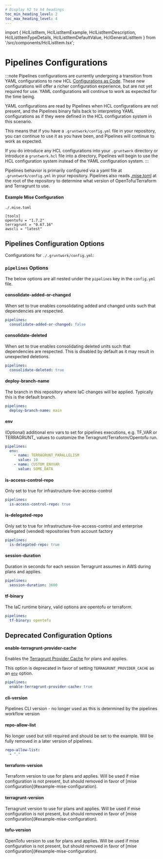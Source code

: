 ```yaml
---
# Display h2 to h4 headings
toc_min_heading_level: 2
toc_max_heading_level: 4
---
```


import { HclListItem, HclListItemExample, HclListItemDescription, HclListItemTypeDetails, HclListItemDefaultValue, HclGeneralListItem } from '/src/components/HclListItem.tsx';

# Pipelines Configurations

:::note
Pipelines configurations are currently undergoing a transition from YAML configurations to new HCL [Configurations as Code](/2.0/reference/pipelines/configurations-as-code/index.md). These new configurations will offer a richer configuration experience, but are not yet required for use. YAML configurations will continue to work as expected for the time being.

YAML configurations are read by Pipelines when HCL configurations are not present, and the Pipelines binary falls back to interpreting YAML configurations as if they were defined in the HCL configuration system in this scenario.

This means that if you have a `.gruntwork/config.yml` file in your repository, you can continue to use it as you have been, and Pipelines will continue to work as expected.

If you do introduce any HCL configurations into your `.gruntwork` directory or introduce a `gruntwork.hcl` file into a directory, Pipelines will begin to use the HCL configuration system instead of the YAML configuration system.
:::

Pipelines behavior is primarily configured via a yaml file at `.gruntwork/config.yml` in your repository. Pipelines also reads [.mise.toml](/docs/2.0/docs/pipelines/previous-versions/upgrading-from-infrastructure-pipelines.md#adding-misetoml) at the root of the repository to determine what version of OpenTofu/Terraform and Terragrunt to use.

#### Example Mise Configuration
`./.mise.toml`
```
[tools]
opentofu = "1.7.2"
terragrunt = "0.67.16"
awscli = "latest"
```

## Pipelines Configuration Options


Configurations for `./.gruntwork/config.yml`:

### `pipelines` Options

The below options are all nested under the `pipelines` key in the `config.yml` file.

#### consolidate-added-or-changed

<HclListItem name="consolidate-added-or-changed" requirement="optional" type="boolean">
<HclListItemDescription>
When set to true enables consolidating added and changed units such that dependencies are respected.
</HclListItemDescription>
<HclListItemDefaultValue defaultValue="true"/>
<HclListItemExample>

```yaml
pipelines:
  consolidate-added-or-changed: false
```

</HclListItemExample>
</HclListItem>

#### consolidate-deleted

<HclListItem name="consolidate-deleted" requirement="optional" type="boolean">
<HclListItemDescription>
When set to true enables consolidating deleted units such that dependencies are respected.
This is disabled by default as it may result in unexpected deletions.
</HclListItemDescription>
<HclListItemDefaultValue defaultValue="false"/>
<HclListItemExample>

```yaml
pipelines:
  consolidate-deleted: true
```

</HclListItemExample>
</HclListItem>

#### deploy-branch-name

<HclListItem name="deploy-branch-name" requirement="required" type="string">
<HclListItemDescription>
The branch in this repository where IaC changes will be applied. Typically this is the default branch.
</HclListItemDescription>
<HclListItemExample>

```yaml
pipelines:
  deploy-branch-name: main
```

</HclListItemExample>
</HclListItem>


#### env

<HclListItem name="env" requirement="optional" type="sequence(mapping)">
<HclListItemDescription>
(Optional) additional env vars to set for pipelines executions, e.g. TF_VAR or TERRAGRUNT_ values to customize the Terragrunt/Terraform/Opentofu run.
</HclListItemDescription>
<HclListItemExample>

```yaml
pipelines:
  env:
    - name: TERRAGRUNT_PARALLELISM
      value: 10
    - name: CUSTOM_ENVVAR
      value: SOME_DATA
```

</HclListItemExample>
</HclListItem>

#### is-access-control-repo

<HclListItem name="is-access-control-repo" requirement="optional" type="boolean">
<HclListItemDescription>
Only set to true for infrastructure-live-access-control
</HclListItemDescription>
<HclListItemExample>

```yaml
pipelines:
  is-access-control-repo: true
```

</HclListItemExample>
</HclListItem>

#### is-delegated-repo

<HclListItem name="is-delegated-repo" requirement="optional" type="boolean">
<HclListItemDescription>
Only set to true for infrastructure-live-access-control and enterprise delegated (vended) repositories from account factory
</HclListItemDescription>
<HclListItemExample>

```yaml
pipelines:
  is-delegated-repo: true
```

</HclListItemExample>
</HclListItem>

#### session-duration

<HclListItem name="session-duration" requirement="optional" type="number">
<HclListItemDescription>
Duration in seconds for each session Terragrunt assumes in AWS during plans and applies.
</HclListItemDescription>
<HclListItemDefaultValue defaultValue="3600"/>
<HclListItemExample>

```yaml
pipelines:
  session-duration: 3600
```

</HclListItemExample>
</HclListItem>

#### tf-binary

<HclListItem name="tf-binary" requirement="optional" type="string">
<HclListItemDescription>
The IaC runtime binary, valid options are opentofu or terraform.
</HclListItemDescription>
<HclListItemDefaultValue defaultValue="opentofu"/>
<HclListItemExample>

```yaml
pipelines:
  tf-binary: opentofu
```

</HclListItemExample>
</HclListItem>

## Deprecated Configuration Options

#### enable-terragrunt-provider-cache

<HclListItem name="enable-terragrunt-provider-cache" requirement="optional" type="boolean">
<HclListItemDescription>
Enables the <span class="external-link"><a href="https://terragrunt.gruntwork.io/docs/features/provider-cache/">Terragrunt Provider Cache</a></span> for plans and applies.

This option is deprecated in favor of setting `TERRAGRUNT_PROVIDER_CACHE` as an [`env`](#env) option.
</HclListItemDescription>
<HclListItemDefaultValue defaultValue="false"/>
<HclListItemExample>

```yaml
pipelines:
  enable-terragrunt-provider-cache: true
```

</HclListItemExample>
</HclListItem>

#### cli-version

<HclListItem name="cli-version" requirement="deprecated" type="string">
<HclListItemDescription>
Pipelines CLI version - no longer used as this is determined by the pipelines workflow version
</HclListItemDescription>
</HclListItem>

#### repo-allow-list

<HclListItem name="repo-allow-list" requirement="required(deprecated)" type="array[string]">
<HclListItemDescription>
No longer used but still required and should be set to the example. Will be fully removed in a later version of pipelines.
</HclListItemDescription>
<HclListItemExample>

```yaml
repo-allow-list:
  - "."
```

</HclListItemExample>
</HclListItem>

#### terraform-version

<HclListItem name="terraform-version" requirement="deprecated" type="string">
<HclListItemDescription>
Terraform version to use for plans and applies. Will be used if mise configuration is not present, but should removed in favor of [mise configuration](#example-mise-configuration).
</HclListItemDescription>
</HclListItem>

#### terragrunt-version

<HclListItem name="terragrunt-version" requirement="deprecated" type="string">
<HclListItemDescription>
Terragrunt version to use for plans and applies. Will be used if mise configuration is not present, but should removed in favor of [mise configuration](#example-mise-configuration).
</HclListItemDescription>
</HclListItem>

#### tofu-version

<HclListItem name="tofu-version" requirement="deprecated" type="string">
<HclListItemDescription>
OpenTofu version to use for plans and applies. Will be used if mise configuration is not present, but should removed in favor of [mise configuration](#example-mise-configuration).
</HclListItemDescription>
</HclListItem>
